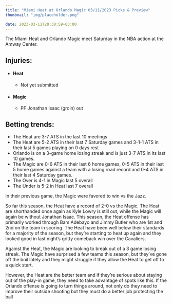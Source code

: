 ```yaml
---
title: "Miami Heat at Orlando Magic 03/11/2023 Picks & Preview"
thumbnail: "img/placeholder.png"

date: 2023-03-11T20:30:59+03:00
---
```

The Miami Heat and Orlando Magic meet Saturday in the NBA action at the Amway Center. <!--more-->
## Injuries:

  - #### Heat

    - Not yet submitted

  - #### Magic

    - PF Jonathan Isaac (groin) out

## Betting trends:

  - The Heat are 3-7 ATS in the last 10 meetings
  - The Heat are 5-2 ATS in their last 7 Saturday games and 3-1-1 ATS in their last 5 games playing on 0 days rest
  - Orlando is on a 3-game home losing streak and is just 3-7 ATS in its last 10 games. 
  - The Magic are 0-6 ATS in their last 6 home games, 0-5 ATS in their last 5 home games against a team with a losing road record and 0-4 ATS in their last 4 Saturday games.
  - The Over is 4-1 in Magic last 5 overall
  - The Under is 5-2 in Heat last 7 overall


In their previous game, the Magic were favored to win vs the Jazz. 

So far this season, the Heat have a record of 2-0 vs the Magic. The Heat are shorthanded once again as Kyle Lowry is still out, while the Magic will again be without Jonathan Isaac. This season, the Heat offense has primarily worked through Bam Adebayo and Jimmy Butler who are 1st and 2nd on the team in scoring. The Heat have been well below their standards for a majority of the season, but they’re starting to heat up again and they looked good in last night’s gritty comeback win over the Cavaliers.

Against the Heat, the Magic are looking to break out of a 3 game losing streak. The Magic have surprised a few teams this season, but they’ve gone off the boil lately and they might struggle if they allow the Heat to get off to a quick start.

However, the Heat are the better team and if they’re serious about staying out of the play-in game, they need to take advantage of spots like this. If the Orlando offense is going to turn things around, not only do they need to improve their outside shooting but they must do a better job protecting the ball
